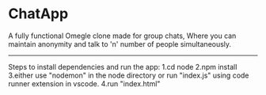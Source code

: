 # ChatApp
A fully functional Omegle clone made for group chats, Where you can maintain anonymity and talk to 'n' number of people simultaneously. 
**********************************************
Steps to install dependencies and run the app:
		1.cd node
		2.npm install
		3.either use "nodemon" in the node directory
		or
		run "index.js" using code runner extension in vscode.
		4.run "index.html"

